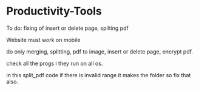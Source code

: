 # Productivity-Tools

To do: fixing of insert or delete page, spliting pdf

Website must work on mobile

do only merging, splitting, pdf to image, insert or delete page, encrypt pdf.

check all the progs i they run on all os.

in this split_pdf code if there is invalid range it makes the folder so fix that also.
